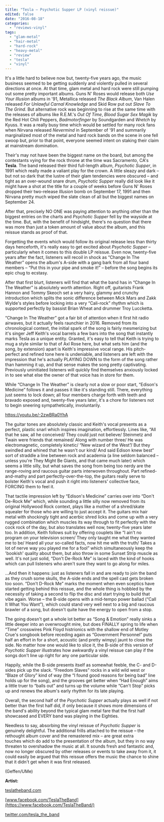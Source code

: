 ```yaml
---
title: "Tesla – Psychotic Supper LP (vinyl reissue)"
edited: false
date: "2016-08-18"
categories:
  - "reviews-vinyl"
tags:
  - "glam-metal"
  - "hair-metal"
  - "hard-rock"
  - "heavy-metal"
  - "review"
  - "tesla"
  - "vinyl"
---
```


It's a little hard to believe now but, twenty-five years ago, the music business seemed to be getting suddenly and violently pulled in several directions at once. At that time, glam metal and hard rock were still pumping out some pretty important albums. Guns N' Roses would release both _Use Your Illusion_ albums in '91, Metallica released _The Black Album_, Van Halen released _For Unlawful Carnal Knowledge_ and Skid Row put out _Slave To The Grind_. But alternative rock was beginning to rise at the same time with the releases of albums like R.E.M.'s _Out Of Time_, _Blood Sugar Sex Magik_ by the Red Hot Chili Peppers, _Badmotorfinger_ by Soundgarden and _Wretch_ by Kyuss. It was a really busy time which would be settled for many rock fans when Nirvana released _Nevermind_ in September of '91 and summarily marginalized most of the metal and hard rock bands on the scene in one fell swoop but, prior to that point, everyone seemed intent on staking their claim at mainstream domination.

Their's may not have been the biggest name on the board, but among the contestants vying for the rock throne at the time was Sacramento, CA's **Tesla**. The band released their third full-length album, _Psychotic Supper_, in 1991 which really made a valiant play for the crown. A little sleazy and dark – but not so dark that the lustre of their glam tendencies were obscured – and tight as an over-wound snare drum, _Psychotic Supper_ really did look like it might have a shot at the title for a couple of weeks before Guns N' Roses dropped their two-release _Illusion_ bomb on September 17, 1991 and then Nirvana pretty much wiped the slate clean of all but the biggest names on September 24.

After that, precisely NO ONE was paying attention to anything other than the biggest entries on the charts and _Psychotic Supper_ fell by the wayside at the time. But, with the benefit of hindsight, there's no question that there was more than just a token amount of value about the album, and this reissue stands as proof of that.

Forgetting the events which would follow its original release less than thirty days henceforth, it's really easy to get excited about _Psychotic Supper_ – particularly when it comes to this double LP reissue. Even now, twenty-five years after the fact, listeners will recoil in shock as “Change In The Weather” opens the album's A-side with a gang bark from all four band members – “Put this in your pipe and smoke it!” – before the song begins its epic chug to ecstasy.

After that first blurt, listeners will find that what the band has in “Change In The Weather” is absolutely worth attention. Right off, guitarists Frank Hannon and Tommy Skeoch set a very hairy, glammy and crunchy introduction which splits the sonic difference between Mick Mars and Zakk Wylde's styles before locking into a very “Cali-rock” rhythm which is supported perfectly by bassist Brian Wheat and drummer Troy Luccketta.

“Change In The Weather” got a fair bit of attention when it first hit radio airwaves, but it actually feels raunchier in 2016. Removed from its chronological context, the initial spark of the song is fairly mesmerizing but it's singer Jeff Keith's vocal barrels a few bars into the song that instantly marks Tesla as a unique entity. Granted, it's easy to tell that Keith is trying to mug a style similar to that of Axl Rose here, but what sets him (and the song, by extension) apart is Keith's impressive vocal range. His pitch-perfect and refined tone here is undeniable, and listeners are left with the impression that he's actually PLAYING DOWN to the form of the song rather than hamming it up, and that sense makes the song pretty captivating. Previously uninitiated listeners will quickly find themselves anxiously locked in to see what else the owner of that voice has in store for them.

While “Change In The Weather” is clearly not a slow or poor start, “Edison's Medicine” follows it and passes it like it's standing still. There, everything just seems to lock down; all four members charge forth with teeth and bravado exposed and, twenty-five years later, it's a chore for listeners not to begin sneering sympathetically, involuntarily.

https://youtu.be/-2zwBRa0YhA

The guitar tones are absolutely classic and Keith's vocal presents as a perfect, plastic snarl which inspires imagination, effortlessly. Lines like, “All that he saw, all he conceived/ They could just not believe/ Steinmetz and Twain were friends that remained/ Along with number three/ He was electromagnetic, completely kinetic/ “New wizard of the West”/ But they swindled and whined that he wasn't our kind/ And said Edison knew best” sort of straddle a line between rock and academia (a line seldom balanced – unless you're They Might Be Giants, and that came much later) which seems a little silly, but what saves the song from being too nerdy are the range-roving and raucous guitar parts interwoven throughout. Part refined-and-mathy and part perfectly-over-the-top, the guitars really serve to bolster Keith's vocal and push it right into listeners' collective face, FORCING them to feel it.

That tactile impression left by “Edison's Medicine” carries over into “Don't De-Rock Me” which, while sounding a little silly now removed from its original Hollywood Rock context, plays like a mother of a shred/skate squealer for those who are willing to just accept it. The guitars mix hair metal with shockingly tight and acerbic shred licks and come up with a very rugged combination which muscles its way through to fit perfectly with the cock rock of the day, but also translates well now, twenty-five years later too. In addition, Keith follows suit by offering couplets like “I ain't no program on your television screen/ They only taught me what they wanted me to be/ Heard all your so-called facts, now hit me with the truth/ Takes a lot of nerve way you played me for a fool” which simultaneously keep the 'bookish' quality about them, but also throw in some Sunset Strip muscle as well. It's not just solid, “Don't De-Rock Me” is laced with the kind of hooks which can pull listeners who aren't sure they want to go along for miles.

...And then it happens: just as listeners fall in and are ready to join the band as they crush some skulls, the A-side ends and the spell cast gets broken too soon. “Don't D-Rock Me” marks the moment when even sceptics have started getting behind this reissue, and the whole thing is hobbled by the necessity of taking a second to flip the disc and start trying to build that vibe again. Worse – the B-side opens with a mid-tempo power ballad (“Call It What You Want”), which could stand very well next to a big and raucous brawler of a song, but doesn't quite have the energy to open from a stop.

The going doesn't get a whole lot better as “Song & Emotion” really sinks a little deeper into an overwrought mire, but does FINALLY spring to life when “Time” crosswires Pink Floyd histrionics with the shallow end of Motley Crue's songbook before receding again as “Government Personnel” puts half an effort in for a short, acoustic (and pretty wimpy) jaunt to close the side. No matter how one would like to slice it, the B-side of this version of _Psychotic Supper_ illustrates how awkwardly a vinyl reissue can play if the songs don't line up right for any one particular side.

Happily, while the B-side presents itself as somewhat feeble, the C- and D-sides pick up the slack. “Freedom Slaves” rocks in a wild wild west or “Blaze of Glory” kind of way (the “I found good reasons for being bad” line holds up for the song), and the grooves get better when “Had Enough” aims a little truer to “balls out” and turns up the volume while “Can't Stop” picks up and renews the album's early rhythm for its late playing.

Overall, the second half of the _Psychotic Supper_ actually plays as well if not better than the first half did, if only because it shows more dimensions of the band's ability beyond the typical glam metal fare that the first half showcased and EVERY band was playing in the Eighties.

Needless to say, absorbing the vinyl reissue of _Psychotic Supper_ is genuinely delightful. The additional frills attached to the reissue – the rethought album cover and the remastered mix – are great extra touches which do add to the presentation of the album, but they in no way threaten to overshadow the music at all. It sounds fresh and fantastic and, now no longer obscured by other releases or events to take away from it, it could easily be argued that this reissue offers the music the chance to shine that it didn't get when it was first released.

(Geffen/UMe)

**Artist:**

[teslatheband.com](http://teslatheband.com/)

[www.facebook.com/TeslaTheBand](https://www.facebook.com/TeslaTheBand/)

[twitter.com/tesla\_the\_band](https://twitter.com/tesla_the_band?lang=en)
